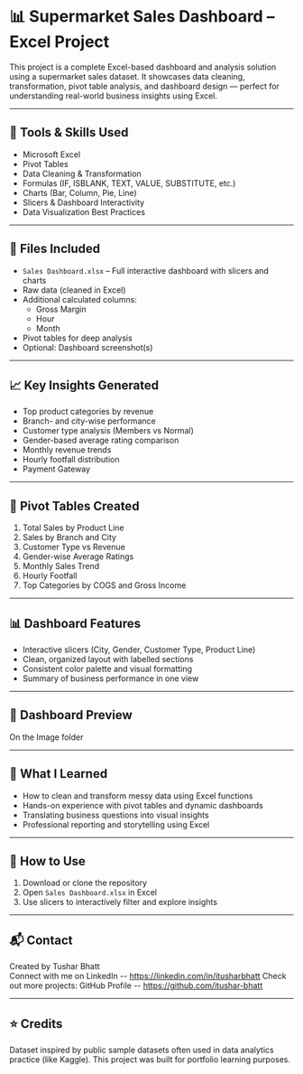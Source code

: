 
# 📊 Supermarket Sales Dashboard – Excel Project

This project is a complete Excel-based dashboard and analysis solution using a supermarket sales dataset. It showcases data cleaning, transformation, pivot table analysis, and dashboard design — perfect for understanding real-world business insights using Excel.

---

## 🧰 Tools & Skills Used

- Microsoft Excel
- Pivot Tables
- Data Cleaning & Transformation
- Formulas (IF, ISBLANK, TEXT, VALUE, SUBSTITUTE, etc.)
- Charts (Bar, Column, Pie, Line)
- Slicers & Dashboard Interactivity
- Data Visualization Best Practices

---

## 📁 Files Included

- `Sales Dashboard.xlsx` – Full interactive dashboard with slicers and charts
- Raw data (cleaned in Excel)
- Additional calculated columns:
  - Gross Margin
  - Hour
  - Month
- Pivot tables for deep analysis
- Optional: Dashboard screenshot(s)

---

## 📈 Key Insights Generated

- Top product categories by revenue
- Branch- and city-wise performance
- Customer type analysis (Members vs Normal)
- Gender-based average rating comparison
- Monthly revenue trends
- Hourly footfall distribution
- Payment Gateway

---

## 📌 Pivot Tables Created

1. Total Sales by Product Line  
2. Sales by Branch and City  
3. Customer Type vs Revenue  
4. Gender-wise Average Ratings  
5. Monthly Sales Trend  
6. Hourly Footfall  
7. Top Categories by COGS and Gross Income  

---

## 📊 Dashboard Features

- Interactive slicers (City, Gender, Customer Type, Product Line)
- Clean, organized layout with labelled sections
- Consistent color palette and visual formatting
- Summary of business performance in one view

---

## 📸 Dashboard Preview

On the Image folder

---

## 🧠 What I Learned

- How to clean and transform messy data using Excel functions
- Hands-on experience with pivot tables and dynamic dashboards
- Translating business questions into visual insights
- Professional reporting and storytelling using Excel

---

## 🚀 How to Use

1. Download or clone the repository
2. Open `Sales Dashboard.xlsx` in Excel
3. Use slicers to interactively filter and explore insights

---

## 📬 Contact

Created by Tushar Bhatt  
Connect with me on LinkedIn -- https://linkedin.com/in/itusharbhatt
Check out more projects: GitHub Profile  --  https://github.com/itushar-bhatt

---

## ⭐ Credits

Dataset inspired by public sample datasets often used in data analytics practice (like Kaggle). This project was built for portfolio learning purposes.
